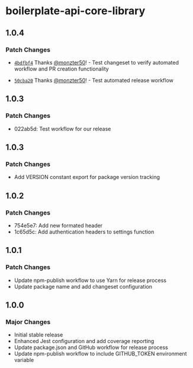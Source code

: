 # boilerplate-api-core-library

## 1.0.4

### Patch Changes

- [`4bdfbf4`](https://github.com/monzter50/boilerplate-api-core-library/commit/4bdfbf4ae9d07b57ffca1aed1720d6ede8ddd6f2) Thanks [@monzter50](https://github.com/monzter50)! - Test changeset to verify automated workflow and PR creation functionality

- [`50cba20`](https://github.com/monzter50/boilerplate-api-core-library/commit/50cba207e37128c033b16d84dc144e9baa7e4b51) Thanks [@monzter50](https://github.com/monzter50)! - Test automated release workflow

## 1.0.3

### Patch Changes

- 022ab5d: Test workflow for our release

## 1.0.3

### Patch Changes

- Add VERSION constant export for package version tracking

## 1.0.2

### Patch Changes

- 754e5e7: Add new formated header
- 1c65d5c: Add authentication headers to settings function

## 1.0.1

### Patch Changes

- Update npm-publish workflow to use Yarn for release process
- Update package name and add changeset configuration

## 1.0.0

### Major Changes

- Initial stable release
- Enhanced Jest configuration and add coverage reporting
- Update package.json and GitHub workflow for release process
- Update npm-publish workflow to include GITHUB_TOKEN environment variable
